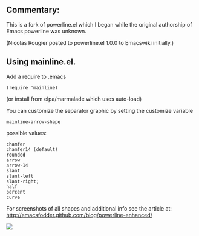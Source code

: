 ## Commentary:

This is a fork of powerline.el which I began while the original
authorship of Emacs powerline was unknown. 

(Nicolas Rougier posted to powerline.el 1.0.0 to Emacswiki initially.)

## Using mainline.el.

Add a require to .emacs 

    (require 'mainline) 

(or install from elpa/marmalade which uses auto-load)

You can customize the separator graphic by setting the customize variable

    mainline-arrow-shape

possible values:

    chamfer
    chamfer14 (default)
    rounded
    arrow
    arrow-14
    slant
    slant-left
    slant-right;
    half
    percent
    curve

For screenshots of all shapes and additional info see the article at:
http://emacsfodder.github.com/blog/powerline-enhanced/

![](https://raw.github.com/jasonm23/emacs-mainline/master/emacs-mainline.png)
